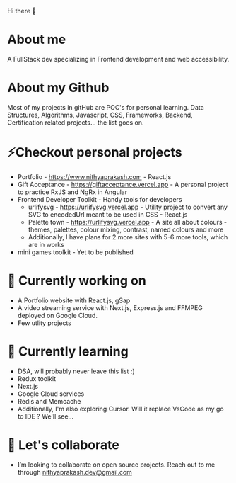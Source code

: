 Hi there 👋

# About me
A FullStack dev specializing in Frontend development and web accessibility.

# About my Github
Most of my projects in gitHub are POC's for personal learning. Data Structures, Algorithms, Javascript, CSS, Frameworks, Backend, Certification related projects... the list goes on.

# ⚡Checkout personal projects
- Portfolio - https://www.nithyaprakash.com - React.js
- Gift Acceptance - https://giftacceptance.vercel.app - A personal project to practice RxJS and NgRx in Angular
- Frontend Developer Toolkit - Handy tools for developers
    - urlifysvg - https://urlifysvg.vercel.app - Utility project to convert any SVG to encodedUrl meant to be used in CSS - React.js
    - Palette town - https://urlifysvg.vercel.app - A site all about colours - themes, palettes, colour mixing, contrast, named colours and more
    - Additionally, I have plans for 2 more sites with 5-6 more tools, which are in works 
- mini games toolkit - Yet to be published

# 🔭 Currently working on
- A Portfolio website with React.js, gSap
- A video streaming service with Next.js, Express.js and FFMPEG deployed on Google Cloud.
- Few utlity projects

# 🌱 Currently learning
- DSA, will probably never leave this list :)
- Redux toolkit
- Next.js
- Google Cloud services
- Redis and Memcache
- Additionally, I'm also exploring Cursor. Will it replace VsCode as my go to IDE ? We'll see...

# 👯 Let's collaborate
- I’m looking to collaborate on open source projects. Reach out to me through nithyaprakash.dev@gmail.com

<!--
**Nithyarakash-t/Nithyarakash-t** is a ✨ _special_ ✨ repository because its `README.md` (this file) appears on your GitHub profile.

Here are some ideas to get you started:

- 🔭 I’m currently working on ...
- 🌱 I’m currently learning ...
- 👯 I’m looking to collaborate on ...
- 🤔 I’m looking for help with ...
- 💬 Ask me about ...
- 📫 How to reach me: ...
- 😄 Pronouns: ...
- ⚡ Fun fact: ...
-->
